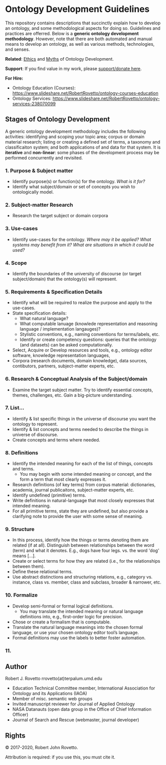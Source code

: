 # Ontology Development Guidelines
This repository contains descriptions that succinctly explain how to develop an ontology, and some methodological aspects for doing so. Guidelines and practices are offerred. Below is a **generic ontology development methodology**. However, note that there are both automated and manual means to develop an ontology, as well as various methods, technologies, and senses.  

**Related**: [Ethics](https://github.com/rrovetto/Ethical-Ontology-Development) and [Myths](https://github.com/rrovetto/Ethical-Ontology-Development/blob/master/Myths-Of-Ontology-Development.md) of Ontology Development.

**Support**:  If you find value in my work, please [support/donate here](https://gogetfunding.com/knowledge-organization-services-ontology-terminology-metadata-concept-analysis/).

**For Hire:**
- Ontology Education (Courses): https://www.slideshare.net/RobertRovetto/ontology-courses-education
- Ontology Services: https://www.slideshare.net/RobertRovetto/ontology-services-238070099

## Stages of Ontology Development
A generic ontology development methodology includes the following activities: identifying and scoping your topic area; corpus or domain material research; listing or creating a defined set of terms, a taxonomy and classificaiton system; and both applications of and data for that system. It is **iterative** and **non-linear**: some phases of the development process may be performed concurrently and revisited.

### 1. Purpose & Subject matter 
- Identify purpose(s) or function(s) for the ontology. _What is it for?_
- Identify what subject/domain or set of concepts you wish to ontologically model.

### 2. Subject-matter Research
- Research the target subject or domain corpora

### 3. Use-cases
- Identify use-cases for the ontology. _Where may it be applied? What systems may benefit from it? What are situations in which it could be used?_

### 4. Scope
- Identify the boundaries of the university of discourse (or target subject/domain) that the ontology(s) will represent.

### 5. Requirements & Specification Details
- Identify what will be required to realize the purpose and apply to the use-cases. 
- State specification details: 
	- What natural language? 
	- What computable lanuage (knowlede representation and reasoning language / implementation langauges)? 
	- Stylistic conventions, e.g., naming conventions for terms/labels, etc.  
	- Identify or create competency questions: queries that the ontology (and datasets) can be asked computationally.
- Select, Acquire or Develop resources and tools, e.g., ontology editor software, knowledge representation languages, 
- Corpora (research documents, domain knowledge), data sources, contibutors, partners, subject-matter experts, etc.

### 6. Research & Conceptual Analysis of the Subject/domain
- Examine the target subject matter. Try to identify essential concepts, themes, challenges, etc. Gain a big-picture understanding.

### 7. List...
- Identify & list specific things in the universe of discourse you want the ontology to represent.
- Identify & list concepts and terms needed to describe the things in universe of discourse. 
- Create concepts and terms where needed.

### 8. Definitions
- Identify the intended meaning for each of the list of things, concepts and terms.
	- You may begin with some intended meaning or concept, and the form a term that most clearly expresses it. 
- Research definitions (of key terms) from corpus material: dictionaries, academia, journal publicaitons, subject-matter experts, etc.
- Identify undefined (primitive) terms. 
- Write definitions in natural-language that most closely expresses that intended meaning.
- For all primitive terms, state they are undefined, but also provide a clarifying note to provide the user with some sense of meaning. 

### 9. Structure
- In this process, identify how the things or terms denoting them are related (if at all). Distinguish between relationships between the word (term) and what it denotes. E.g., dogs have four legs. vs. the word 'dog' means [...].
- Create or select terms for how they are related (i.e., for the relationships between them).
- Define these relational terms.
- Use abstract distinctions and structuring relations, e.g., category vs. instance, class vs. member, class and subclass, broader & narrower, etc. 

### 10. Formalize
- Develop semi-formal or formal logical definitions.
	- You may translate the intended meaning or natural language definitions into, e.g., first-order logic for precision. 
- Chose or create a formalism that is computable. 
- Translate the natural language meanings into the chosen formal language, or use your chosen ontology editor tool’s language.
- Formal definitions may use the labels to better foster automation.

### 11. 

## Author
Robert J. Rovetto
rrovetto(at)terpalum.umd.edu
* Education Technical Committee member, International Association for Ontology and its Applications (IAOA)
* Member of misc. semantic web groups
* Invited manuscript reviewer for Journal of Applied Ontology
* NASA Datanauts (open data group in the Office of Chief Information Officer)
* Journal of Search and Rescue (webmaster, journal developer)

## Rights
© 2017-2020, Robert John Rovetto.

Attribution is required: if you use this, you must cite it.
